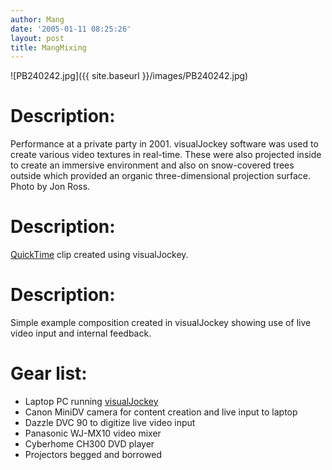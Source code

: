 ```yaml
---
author: Mang
date: '2005-01-11 08:25:26'
layout: post
title: MangMixing
---
```


![PB240242.jpg]({{ site.baseurl }}/images/PB240242.jpg)

# Description:
Performance at a private party in 2001.  visualJockey software was used to create various video textures in real-time.  These were also projected inside to create an immersive environment and also on snow-covered trees outside which provided an organic three-dimensional projection surface.  Photo by Jon Ross.

# Description:
[QuickTime](QuickTime.html) clip created using visualJockey.

# Description:
Simple example composition created in visualJockey showing use of live video input and internal feedback.

# Gear list:

* Laptop PC running [visualJockey](http://www.visualjockey.com)
* Canon MiniDV camera for content creation and live input to laptop
* Dazzle DVC 90 to digitize live video input
* Panasonic WJ-MX10 video mixer
* Cyberhome CH300 DVD player
* Projectors begged and borrowed
